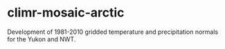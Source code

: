 # climr-mosaic-arctic
Development of 1981-2010 gridded temperature and precipitation normals for the Yukon and NWT. 
